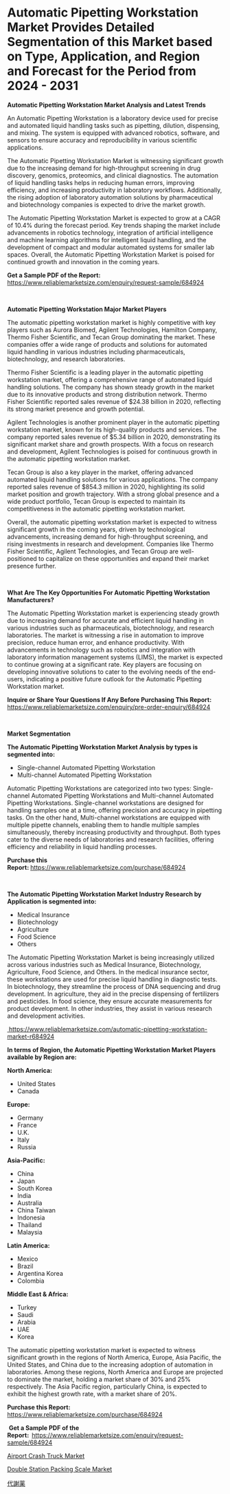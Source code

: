 <p><h1>Automatic Pipetting Workstation Market Provides Detailed Segmentation of this Market based on Type, Application, and Region and Forecast for the Period from 2024 - 2031</h1></p><p><strong>Automatic Pipetting Workstation Market Analysis and Latest Trends</strong></p>
<p><p>An Automatic Pipetting Workstation is a laboratory device used for precise and automated liquid handling tasks such as pipetting, dilution, dispensing, and mixing. The system is equipped with advanced robotics, software, and sensors to ensure accuracy and reproducibility in various scientific applications.</p><p>The Automatic Pipetting Workstation Market is witnessing significant growth due to the increasing demand for high-throughput screening in drug discovery, genomics, proteomics, and clinical diagnostics. The automation of liquid handling tasks helps in reducing human errors, improving efficiency, and increasing productivity in laboratory workflows. Additionally, the rising adoption of laboratory automation solutions by pharmaceutical and biotechnology companies is expected to drive the market growth.</p><p>The Automatic Pipetting Workstation Market is expected to grow at a CAGR of 10.4% during the forecast period. Key trends shaping the market include advancements in robotics technology, integration of artificial intelligence and machine learning algorithms for intelligent liquid handling, and the development of compact and modular automated systems for smaller lab spaces. Overall, the Automatic Pipetting Workstation Market is poised for continued growth and innovation in the coming years.</p></p>
<p><strong>Get a Sample PDF of the Report:&nbsp;</strong> <a href="https://www.reliablemarketsize.com/enquiry/request-sample/684924">https://www.reliablemarketsize.com/enquiry/request-sample/684924</a></p>
<p>&nbsp;</p>
<p><strong>Automatic Pipetting Workstation Major Market Players</strong></p>
<p><p>The automatic pipetting workstation market is highly competitive with key players such as Aurora Biomed, Agilent Technologies, Hamilton Company, Thermo Fisher Scientific, and Tecan Group dominating the market. These companies offer a wide range of products and solutions for automated liquid handling in various industries including pharmaceuticals, biotechnology, and research laboratories.</p><p>Thermo Fisher Scientific is a leading player in the automatic pipetting workstation market, offering a comprehensive range of automated liquid handling solutions. The company has shown steady growth in the market due to its innovative products and strong distribution network. Thermo Fisher Scientific reported sales revenue of $24.38 billion in 2020, reflecting its strong market presence and growth potential.</p><p>Agilent Technologies is another prominent player in the automatic pipetting workstation market, known for its high-quality products and services. The company reported sales revenue of $5.34 billion in 2020, demonstrating its significant market share and growth prospects. With a focus on research and development, Agilent Technologies is poised for continuous growth in the automatic pipetting workstation market.</p><p>Tecan Group is also a key player in the market, offering advanced automated liquid handling solutions for various applications. The company reported sales revenue of $854.3 million in 2020, highlighting its solid market position and growth trajectory. With a strong global presence and a wide product portfolio, Tecan Group is expected to maintain its competitiveness in the automatic pipetting workstation market.</p><p>Overall, the automatic pipetting workstation market is expected to witness significant growth in the coming years, driven by technological advancements, increasing demand for high-throughput screening, and rising investments in research and development. Companies like Thermo Fisher Scientific, Agilent Technologies, and Tecan Group are well-positioned to capitalize on these opportunities and expand their market presence further.</p></p>
<p>&nbsp;</p>
<p><strong>What Are The Key Opportunities For Automatic Pipetting Workstation Manufacturers?</strong></p>
<p><p>The Automatic Pipetting Workstation market is experiencing steady growth due to increasing demand for accurate and efficient liquid handling in various industries such as pharmaceuticals, biotechnology, and research laboratories. The market is witnessing a rise in automation to improve precision, reduce human error, and enhance productivity. With advancements in technology such as robotics and integration with laboratory information management systems (LIMS), the market is expected to continue growing at a significant rate. Key players are focusing on developing innovative solutions to cater to the evolving needs of the end-users, indicating a positive future outlook for the Automatic Pipetting Workstation market.</p></p>
<p><strong>Inquire or Share Your Questions If Any Before Purchasing This Report:</strong> <a href="https://www.reliablemarketsize.com/enquiry/pre-order-enquiry/684924">https://www.reliablemarketsize.com/enquiry/pre-order-enquiry/684924</a></p>
<p>&nbsp;</p>
<p><strong>Market Segmentation</strong></p>
<p><strong>The Automatic Pipetting Workstation Market Analysis by types is segmented into:</strong></p>
<p><ul><li>Single-channel Automated Pipetting Workstation</li><li>Multi-channel Automated Pipetting Workstation</li></ul></p>
<p><p>Automatic Pipetting Workstations are categorized into two types: Single-channel Automated Pipetting Workstations and Multi-channel Automated Pipetting Workstations. Single-channel workstations are designed for handling samples one at a time, offering precision and accuracy in pipetting tasks. On the other hand, Multi-channel workstations are equipped with multiple pipette channels, enabling them to handle multiple samples simultaneously, thereby increasing productivity and throughput. Both types cater to the diverse needs of laboratories and research facilities, offering efficiency and reliability in liquid handling processes.</p></p>
<p><strong>Purchase this Report:&nbsp;</strong><a href="https://www.reliablemarketsize.com/purchase/684924">https://www.reliablemarketsize.com/purchase/684924</a></p>
<p>&nbsp;</p>
<p><strong>The Automatic Pipetting Workstation Market Industry Research by Application is segmented into:</strong></p>
<p><ul><li>Medical Insurance</li><li>Biotechnology</li><li>Agriculture</li><li>Food Science</li><li>Others</li></ul></p>
<p><p>The Automatic Pipetting Workstation Market is being increasingly utilized across various industries such as Medical Insurance, Biotechnology, Agriculture, Food Science, and Others. In the medical insurance sector, these workstations are used for precise liquid handling in diagnostic tests. In biotechnology, they streamline the process of DNA sequencing and drug development. In agriculture, they aid in the precise dispensing of fertilizers and pesticides. In food science, they ensure accurate measurements for product development. In other industries, they assist in various research and development activities.</p></p>
<p><a href="https://www.reliablemarketsize.com/automatic-pipetting-workstation-market-r684924">&nbsp;https://www.reliablemarketsize.com/automatic-pipetting-workstation-market-r684924</a></p>
<p><strong>In terms of Region, the Automatic Pipetting Workstation Market Players available by Region are:</strong></p>
<p>
    <p> <strong> North America: </strong>
        <ul>
            <li>United States</li>
            <li>Canada</li>
        </ul>
        </p> 
    <p> <strong> Europe: </strong>
        <ul>
            <li>Germany</li>
            <li>France</li>
            <li>U.K.</li>
            <li>Italy</li>
            <li>Russia</li>
        </ul>
        </p> 
    <p> <strong> Asia-Pacific: </strong>
        <ul>
            <li>China</li>
            <li>Japan</li>
            <li>South Korea</li>
            <li>India</li>
            <li>Australia</li>
            <li>China Taiwan</li>
            <li>Indonesia</li>
            <li>Thailand</li>
            <li>Malaysia</li>
        </ul>
        </p> 
    <p> <strong> Latin America: </strong>
        <ul>
            <li>Mexico</li>
            <li>Brazil</li>
            <li>Argentina Korea</li>
            <li>Colombia</li>
        </ul>
        </p> 
    <p> <strong> Middle East & Africa: </strong>
        <ul>
            <li>Turkey</li>
            <li>Saudi</li>
            <li>Arabia</li>
            <li>UAE</li>
            <li>Korea</li>
        </ul>
    </p>
    </p>
<p><p>The automatic pipetting workstation market is expected to witness significant growth in the regions of North America, Europe, Asia Pacific, the United States, and China due to the increasing adoption of automation in laboratories. Among these regions, North America and Europe are projected to dominate the market, holding a market share of 30% and 25% respectively. The Asia Pacific region, particularly China, is expected to exhibit the highest growth rate, with a market share of 20%.</p></p>
<p><strong>Purchase this Report: </strong><a href="https://www.reliablemarketsize.com/purchase/684924">https://www.reliablemarketsize.com/purchase/684924</a></p>
<p>&nbsp;<strong>Get a Sample PDF of the Report:&nbsp;&nbsp;</strong><a href="https://www.reliablemarketsize.com/enquiry/request-sample/684924">https://www.reliablemarketsize.com/enquiry/request-sample/684924</a></p>
<p><strong></strong></p>
<p><p><a href="https://view.publitas.com/reportprime-1/global-airport-crash-truck-market-is-projected-to-grow-at-a-cagr-of-8-8-forcasted-for-period-from-2024-to-2031/">Airport Crash Truck Market</a></p><p><a href="https://github.com/ruddyyedelwadw/Market-Research-Report-List-3/blob/main/double-station-packing-scale-market.md">Double Station Packing Scale Market</a></p><p><a href="https://github.com/reliezer65/Market-Research-Report-List-2/blob/main/6708000187162.md">代謝薬</a></p></p>